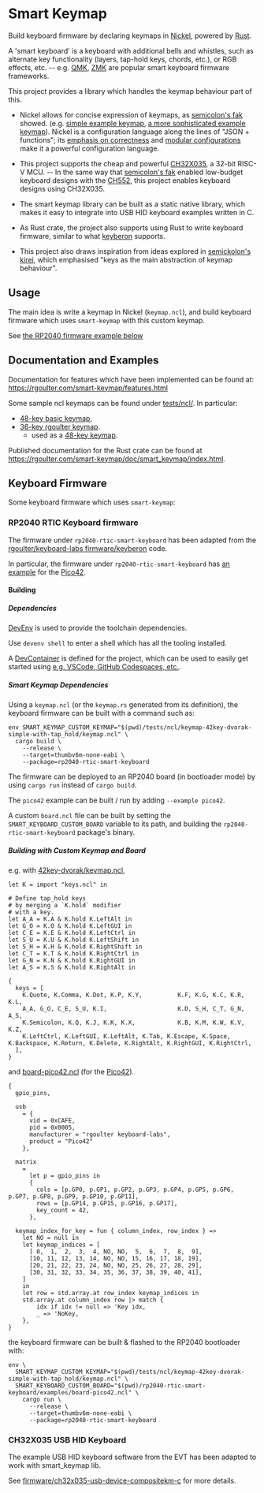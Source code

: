 # Smart Keymap

Build keyboard firmware by declaring keymaps in [Nickel](https://nickel-lang.org/), powered by [Rust](rust-lang.org).

A 'smart keyboard' is a keyboard with additional bells and whistles, such as
 alternate key functionality (layers, tap-hold keys, chords, etc.), or RGB
 effects, etc. -- e.g. [QMK](https://docs.qmk.fm/), [ZMK](https://zmk.dev/docs/)
 are popular smart keyboard firmware frameworks.
 
This project provides a library which handles the keymap behaviour part of this.

- Nickel allows for concise expression of keymaps, as [semicolon's
  fak](https://github.com/semickolon/fak) showed. (e.g. [simple example
  keymap](https://github.com/rgoulter/smart-keymap/blob/master/tests/ncl/keymap-48key-basic/keymap.ncl),
  [a more sophisticated example
  keymap](https://github.com/rgoulter/smart-keymap/blob/master/tests/ncl/keymap-36key-rgoulter/keymap.ncl)).
  Nickel is a configuration language along the lines of "JSON + functions"; its
  [emphasis on correctness](https://nickel-lang.org/user-manual/correctness/)
  and [modular
  configurations](https://nickel-lang.org/user-manual/modular-configurations/)
  make it a powerful configuration language.

- This project supports the cheap and powerful
  [CH32X035](https://www.wch-ic.com/products/CH32X035.html), a 32-bit RISC-V
  MCU. -- In the same way that [semicolon's
  fak](https://github.com/semickolon/fak) enabled low-budget keyboard designs
  with the  [CH552](https://www.wch-ic.com/products/CH552.html), this project
  enables keyboard designs using CH32X035.

- The smart keymap library can be built as a static native library, which makes
  it easy to integrate into USB HID keyboard examples written in C.

- As Rust crate, the project also supports using Rust to write keyboard
  firmware, similar to what [keyberon](https://github.com/TeXitoi/keyberon)
  supports.

- This project also draws inspiration from ideas explored in [semickolon's
  kirei](https://github.com/semickolon/kirei), which emphasised "keys as the
  main abstraction of keymap behaviour".
  
## Usage

The main idea is write a keymap in Nickel (`keymap.ncl`),
 and build keyboard firmware which uses `smart-keymap` with this custom keymap.

See [the RP2040 firmware example below](#building-with-custom-keymap-and-board)

## Documentation and Examples

Documentation for features which have been implemented can be found at:
<https://rgoulter.com/smart-keymap/features.html>

Some sample ncl keymaps can be found under [tests/ncl/](https://github.com/rgoulter/smart-keymap/tree/master/tests/ncl). In particular:

- [48-key basic keymap](tests/ncl/keymap-48key-basic/keymap.ncl),
- [36-key rgoulter keymap](tests/ncl/keymap-36key-rgoulter/keymap.ncl).
  - used as a [48-key keymap](tests/ncl/keymap-48key-rgoulter/keymap.ncl).

Published documentation for the Rust crate can be found at <https://rgoulter.com/smart-keymap/doc/smart_keymap/index.html>.

## Keyboard Firmware

Some keyboard firmware which uses `smart-keymap`:

### RP2040 RTIC Keyboard firmware

The firmware under `rp2040-rtic-smart-keyboard` has been adapted from the [rgoulter/keyboard-labs firmware/keyberon](https://github.com/rgoulter/keyboard-labs/tree/master/firmware/keyberon) code.

In particular, the firmware under `rp2040-rtic-smart-keyboard` has [an example](pico42-rtic-keyboard-firmware/examples/pico42.rs) for the
[Pico42](https://github.com/rgoulter/keyboard-labs/releases/tag/pico42-rev2023.2).

#### Building

##### Dependencies

[DevEnv](https://devenv.sh/) is used to provide the toolchain dependencies.

Use `devenv shell` to enter a shell which has all the tooling installed.

A [DevContainer](https://containers.dev/) is defined for the project, which can be used to easily get started using [e.g. VSCode, GitHub Codespaces, etc.](https://containers.dev/supporting).

##### Smart Keymap Dependencies

Using a `keymap.ncl` (or the `keymap.rs` generated from its definition),
the keyboard firmware can be built with a command such as:

```
env SMART_KEYMAP_CUSTOM_KEYMAP="$(pwd)/tests/ncl/keymap-42key-dvorak-simple-with-tap_hold/keymap.ncl" \
  cargo build \
    --release \
    --target=thumbv6m-none-eabi \
    --package=rp2040-rtic-smart-keyboard
```

The firmware can be deployed to an RP2040 board (in bootloader mode)
 by using `cargo run` instead of `cargo build`.
 
The `pico42` example can be built / run by adding `--example pico42`.

A custom `board.ncl` file can be built by setting the `SMART_KEYBOARD_CUSTOM_BOARD`
variable to its path, and building the `rp2040-rtic-smart-keyboard` package's binary. 

##### Building with Custom Keymap and Board

e.g. with [42key-dvorak/keymap.ncl](tests/ncl/keymap-42key-dvorak-simple-with-tap_hold/keymap.ncl),

```
let K = import "keys.ncl" in

# Define tap_hold keys
# by merging a `K.hold` modifier
# with a key.
let A_A = K.A & K.hold K.LeftAlt in
let G_O = K.O & K.hold K.LeftGUI in
let C_E = K.E & K.hold K.LeftCtrl in
let S_U = K.U & K.hold K.LeftShift in
let S_H = K.H & K.hold K.RightShift in
let C_T = K.T & K.hold K.RightCtrl in
let G_N = K.N & K.hold K.RightGUI in
let A_S = K.S & K.hold K.RightAlt in

{
  keys = [
    K.Quote, K.Comma, K.Dot, K.P, K.Y,          K.F, K.G, K.C, K.R, K.L,
    A_A, G_O, C_E, S_U, K.I,                    K.D, S_H, C_T, G_N, A_S,
    K.Semicolon, K.Q, K.J, K.K, K.X,            K.B, K.M, K.W, K.V, K.Z,
    K.LeftCtrl, K.LeftGUI, K.LeftAlt, K.Tab, K.Escape, K.Space,   K.Backspace, K.Return, K.Delete, K.RightAlt, K.RightGUI, K.RightCtrl,
  ],
}
```

and [board-pico42.ncl](rp2040-rtic-smart-keyboard/examples/board-pico42.ncl)
(for the [Pico42](https://github.com/rgoulter/keyboard-labs/releases/tag/pico42-rev2023.2)).

```
{
  gpio_pins,

  usb
    = {
      vid = 0xCAFE,
      pid = 0x0005,
      manufacturer = "rgoulter keyboard-labs",
      product = "Pico42"
    },

  matrix
    =
      let p = gpio_pins in
      {
        cols = [p.GP0, p.GP1, p.GP2, p.GP3, p.GP4, p.GP5, p.GP6, p.GP7, p.GP8, p.GP9, p.GP10, p.GP11],
        rows = [p.GP14, p.GP15, p.GP16, p.GP17],
        key_count = 42,
      },

  keymap_index_for_key = fun { column_index, row_index } =>
    let NO = null in
    let keymap_indices = [
      [ 0,  1,  2,  3,  4, NO, NO,  5,  6,  7,  8,  9],
      [10, 11, 12, 13, 14, NO, NO, 15, 16, 17, 18, 19],
      [20, 21, 22, 23, 24, NO, NO, 25, 26, 27, 28, 29],
      [30, 31, 32, 33, 34, 35, 36, 37, 38, 39, 40, 41],
    ]
    in
    let row = std.array.at row_index keymap_indices in
    std.array.at column_index row |> match {
        idx if idx != null => 'Key idx,
        _ => 'NoKey,
    },
}
```

the keyboard firmware can be built & flashed to the RP2040 bootloader with:

```
env \
  SMART_KEYMAP_CUSTOM_KEYMAP="$(pwd)/tests/ncl/keymap-42key-dvorak-simple-with-tap_hold/keymap.ncl" \
  SMART_KEYBOARD_CUSTOM_BOARD="$(pwd)/rp2040-rtic-smart-keyboard/examples/board-pico42.ncl" \
    cargo run \
      --release \
      --target=thumbv6m-none-eabi \
      --package=rp2040-rtic-smart-keyboard
```

### CH32X035 USB HID Keyboard

The example USB HID keyboard software from the EVT has been adapted
to work with smart_keymap lib.

See [firmware/ch32x035-usb-device-compositekm-c](firmware/ch32x035-usb-device-compositekm-c/README.MD) for more details.
